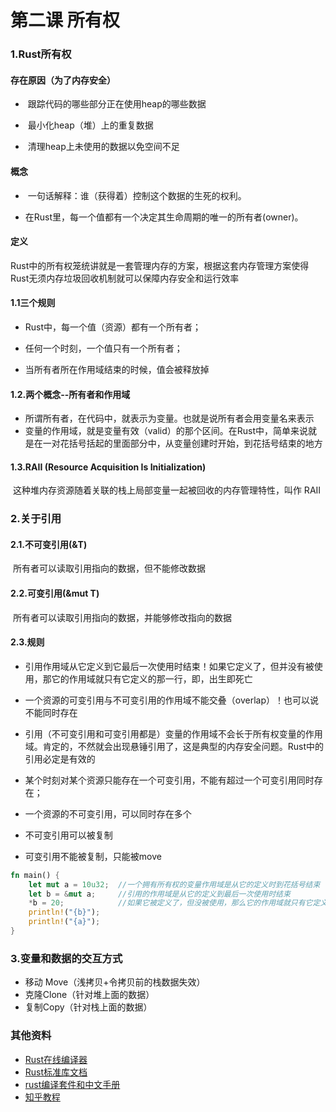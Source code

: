 # 第二课 所有权



### 1.Rust所有权

#### 存在原因（为了内存安全）

- ​	跟踪代码的哪些部分正在使用heap的哪些数据

- ​	最小化heap（堆）上的重复数据

- ​	清理heap上未使用的数据以免空间不足

#### 概念

- ​	一句话解释：谁（获得着）控制这个数据的生死的权利。

- ​	在Rust里，每一个值都有一个决定其生命周期的唯一的所有者(owner)。

#### 定义

​	Rust中的所有权笼统讲就是一套管理内存的方案，根据这套内存管理方案使得Rust无须内存垃圾回收机制就可以保障内存安全和运行效率

#### 1.1三个规则

- Rust中，每一个值（资源）都有一个所有者；

- 任何一个时刻，一个值只有一个所有者；

- 当所有者所在作用域结束的时候，值会被释放掉

  

#### 1.2.两个概念--所有者和作用域

- 所谓所有者，在代码中，就表示为变量。也就是说所有者会用变量名来表示
- 变量的作用域，就是变量有效（valid）的那个区间。在Rust中，简单来说就是在一对花括号括起的里面部分中，从变量创建时开始，到花括号结束的地方



#### 1.3.RAII (Resource Acquisition Is Initialization) 

​	这种堆内存资源随着关联的栈上局部变量一起被回收的内存管理特性，叫作 RAII



### 2.关于引用

#### 2.1.不可变引用(&T) 

​	所有者可以读取引用指向的数据，但不能修改数据

#### 2.2.可变引用(&mut T)

​	所有者可以读取引用指向的数据，并能够修改指向的数据

#### 2.3.规则

- 引用作用域从它定义到它最后一次使用时结束！如果它定义了，但并没有被使用，那它的作用域就只有它定义的那一行，即，出生即死亡


- 一个资源的可变引用与不可变引用的作用域不能交叠（overlap）！也可以说不能同时存在
- 引用（不可变引用和可变引用都是）变量的作用域不会长于所有权变量的作用域。肯定的，不然就会出现悬锤引用了，这是典型的内存安全问题。Rust中的
  引用必定是有效的
- 某个时刻对某个资源只能存在一个可变引用，不能有超过一个可变引用同时存在；
- 一个资源的不可变引用，可以同时存在多个
- 不可变引用可以被复制
- 可变引用不能被复制，只能被move



```rust
fn main() {
	let mut a = 10u32;	//一个拥有所有权的变量作用域是从它的定义时到花括号结束
	let b = &mut a;		//引用的作用域是从它的定义到最后一次使用时结束
	*b = 20;			//如果它被定义了，但没被使用，那么它的作用域就只有它定义的那一行，即出生就死亡
	println!("{b}");
	println!("{a}");
}
```



### 3.变量和数据的交互方式

- 移动 Move（浅拷贝+令拷贝前的栈数据失效）
- 克隆Clone（针对堆上面的数据）
- 复制Copy（针对栈上面的数据）

### 其他资料

- [Rust在线编译器](https://play.rust-lang.org/?version=stable&mode=debug&edition=2021)
- [Rust标准库文档](https://doc.rust-lang.org/std/index.html)
- [rust编译套件和中文手册](https://kaisery.github.io/trpl-zh-cn/ch01-01-installation.html)
- [知乎教程](https://zhuanlan.zhihu.com/p/410291415)